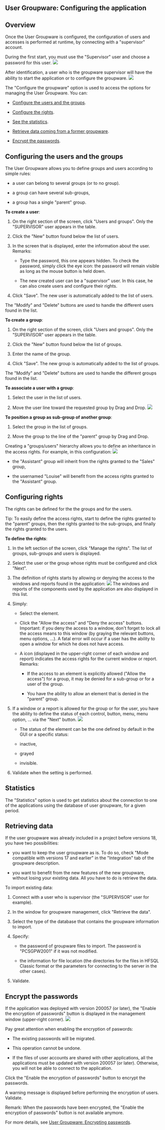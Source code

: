 
## User Groupware: Configuring the application
			

<a name="NOTE1"></a>
<a name="NOTE1_1"></a>


## Overview
<a name="overview_ELTTEXTE000236"></a>
Once the User Groupware is configured, the configuration of users and accesses is performed at runtime, by connecting with a "supervisor" account.

During the first start, you must use the "Supervisor" user and choose a password for this user. 
![](https://doc.pcsoft.fr/en-US/images/image.awp?langid=3&name=gpu_identification_superv.gif)


After identification, a user who is the groupware supervisor will have the ability to start the application or to configure the groupware.
![](https://doc.pcsoft.fr/en-US/images/image.awp?langid=3&name=gpu_menu_superv.gif)


The "Configure the groupware" option is used to access the options for managing the User Groupware. You can: 

- [Configure the users and the groups](#NOTE2_1). 

- [Configure the rights](#NOTE3_1). 

- [See the statistics](#NOTE4_1). 

- [Retrieve data coming from a former groupware](#NOTE5_1). 

- [Encrypt the passwords](#NOTE6_1). 




<a name="NOTE2"></a>
<a name="NOTE2_1"></a>


## Configuring the users and the groups
<a name="configuring_the_users_and_the_groups_ELTTEXTE000260"></a>
The User Groupware allows you to define groups and users according to simple rules:

- a user can belong to several groups (or to no group).

- a group can have several sub-groups, 

- a group has a single "parent" group.




**To create a user**: 

1. On the right section of the screen, click "Users and groups". Only the "SUPERVISOR" user appears in the table. 

2. Click the "New" button found below the list of users. 

3. In the screen that is displayed, enter the information about the user. 
	Remarks: 

	- Type the password, this one appears hidden. To check the password, simply click the eye icon: the password will remain visible as long as the mouse button is held down. 

	- The new created user can be a "supervisor" user. In this case, he can also create users and configure their rights. 




4. Click "Save". The new user is automatically added to the list of users. 


The "Modify" and "Delete" buttons are used to handle the different users found in the list. 

**To create a group**: 

1. On the right section of the screen, click "Users and groups". Only the "SUPERVISOR" user appears in the table. 

2. Click the "New" button found below the list of groups.

3. Enter the name of the group. 

4. Click "Save". The new group is automatically added to the list of groups. 


The "Modify" and "Delete" buttons are used to handle the different groups found in the list. 

**To associate a user with a group**: 

1. Select the user in the list of users. 

2. Move the user line toward the requested group by Drag and Drop. 
![](https://doc.pcsoft.fr/en-US/images/image.awp?langid=3&name=gpu_DragDrop.gif)





**To position a group as sub-group of another group**: 

1. Select the group in the list of groups. 

2. Move the group to the line of the "parent" group by Drag and Drop. 




Creating a "groups/users" hierarchy allows you to define an inheritance in the access rights. For example, in this configuration: 
![](https://doc.pcsoft.fr/en-US/images/image.awp?langid=3&name=gpu_UtilisateurGroupes.gif)


- the "Assistant" group will inherit from the rights granted to the "Sales" group, 

- the usernamed "Louise" will benefit from the access rights granted to the "Assistant" group.




<a name="NOTE3"></a>
<a name="NOTE3_1"></a>


## Configuring rights
<a name="configuring_rights_ELTTEXTE000284"></a>
The rights can be defined for the the groups and for the users.

Tip: To easily define the access rights, start to define the rights granted to the "parent" groups, then the rights granted to the sub-groups, and finally the rights granted to the users.

**To define the rights**: 

1. In the left section of the screen, click "Manage the rights". The list of groups, sub-groups and users is displayed. 

2. Select the user or the group whose rights must be configured and click "Next". 

3. The definition of rights starts by allowing or denying the access to the windows and reports found in the application: 
![](https://doc.pcsoft.fr/en-US/images/image.awp?langid=3&name=gpu_droit_autoriserInterdir.gif&type=thumb)
The windows and reports of the components used by the application are also displayed in this list. 

4. Simply: 

	- Select the element. 

	- Click the "Allow the access" and "Deny the access" buttons.
			Important: if you deny the access to a window, don't forget to lock all the access means to this window (by graying the relevant buttons, menu options, ...). A fatal error will occur if a user has the ability to open a window for which he does not have access.

	- A icon (displayed in the upper-right corner of each window and report) indicates the access rights for the current window or report. 
			Remarks: 

		- If the access to an element is explicitly allowed ("Allow the access") for a group, it may be denied for a sub-group or for a user of the group. 

		- You have the ability to allow an element that is denied in the "parent" group.




5. If a window or a report is allowed for the group or for the user, you have the ability to define the status of each control, button, menu, menu option, ... via the "Next" button. 
![](https://doc.pcsoft.fr/en-US/images/image.awp?langid=3&name=gpu_param_champ.gif&type=thumb)


	- The status of the element can be the one defined by default in the GUI or a specific status:

	- inactive, 

	- grayed

	- invisible.

6. Validate when the setting is performed. 




<a name="NOTE4"></a>
<a name="NOTE4_1"></a>


## Statistics
<a name="statistics_ELTTEXTE000308"></a>
The "Statistics" option is used to get statistics about the connection to one of the applications using the database of user groupware, for a given period. 

<a name="NOTE5"></a>
<a name="NOTE5_1"></a>


## Retrieving data
<a name="retrieving_data_ELTTEXTE000332"></a>
If the user groupware was already included in a project before versions 18, you have two possibilities:

- you want to keep the user groupware as is. To do so, check "Mode compatible with versions 17 and earlier" in the "Integration" tab of the groupware description. 

- you want to benefit from the new features of the new groupware, without losing your existing data. All you have to do is retrieve the data.




To import existing data: 

1. Connect with a user who is supervisor (the "SUPERVISOR" user for example). 

2. In the window for groupware management, click "Retrieve the data". 

3. Select the type of the database that contains the groupware information to import. 

4. Specify:

	- the password of groupware files to import. The password is "PCSGPW2001" if it was not modified.

	- the information for file location (the directories for the files in HFSQL Classic format or the parameters for connecting to the server in the other cases).




5. Validate. 




<a name="NOTE6"></a>
<a name="NOTE6_1"></a>


## Encrypt the passwords
<a name="encrypt_the_passwords_ELTTEXTE000356"></a>
If the application was deployed with version 200057 (or later), the "Enable the encryption of passwords" button is displayed in the management window (upper-right corner). ![](https://doc.pcsoft.fr/en-US/images/image.awp?langid=3&name=GPU_Cryptage.gif)


Pay great attention when enabling the encryption of paswords: 

- The existing passwords will be migrated.

- This operation cannot be undone.

- If the files of user accounts are shared with other applications, all the applications must be updated with version 200057 (or later). Otherwise, you will not be able to connect to the application.




Click the "Enable the encryption of passwords" button to encrypt the passwords. 

A warning message is displayed before performing the encryption of users. Validate. 

Remark: When the passwords have been encrypted, the "Enable the encryption of passwords" button is not available anymore. 

For more details, see [User Groupware: Encrypting passwords](../Editeurs/1000021283.md). 


